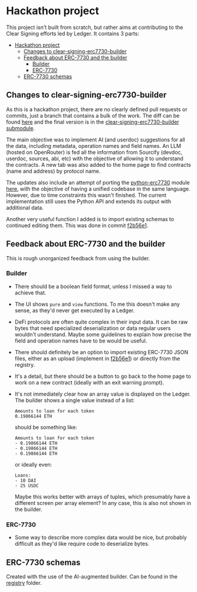 # Hackathon project

This project isn't built from scratch, but rather aims at contributing to the Clear Signing efforts led by Ledger. It contains 3 parts:

- [Hackathon project](#hackathon-project)
  - [Changes to clear-signing-erc7730-builder](#changes-to-clear-signing-erc7730-builder)
  - [Feedback about ERC-7730 and the builder](#feedback-about-erc-7730-and-the-builder)
    - [Builder](#builder)
    - [ERC-7730](#erc-7730)
  - [ERC-7730 schemas](#erc-7730-schemas)

## Changes to clear-signing-erc7730-builder

As this is a hackathon project, there are no clearly defined pull requests or commits, just a branch that contains a bulk of the work. The diff can be found [here](https://github.com/filoozom/clear-signing-erc7730-builder/compare/main..hackathon) and the final version is in the [clear-signing-erc7730-builder submodule](clear-signing-erc7730-builder).

The main objective was to implement AI (and userdoc) suggestions for all the data, including metadata, operation names and field names. An LLM (hosted on OpenRouter) is fed all the information from Sourcify (devdoc, userdoc, sources, abi, etc) with the objective of allowing it to understand the contracts. A new tab was also added to the home page to find contracts (name and address) by protocol name.

The updates also include an attempt of porting the [python-erc7730](https://github.com/LedgerHQ/python-erc7730) module [here](https://github.com/filoozom/clear-signing-erc7730-builder/blob/hackathon/src/server/api/lib/generate.ts), with the objective of having a unified codebase in the same language. However, due to time constraints this wasn't finished. The current implementation still uses the Python API and extends its output with additional data.

Another very useful function I added is to import existing schemas to continued editing them. This was done in commit [f2b56e1](https://github.com/filoozom/clear-signing-erc7730-builder/commit/f2b56e10b7f134d40c2e94798ad8361e2dc007f6).

## Feedback about ERC-7730 and the builder

This is rough unorganized feedback from using the builder.

### Builder

- There should be a boolean field format, unless I missed a way to achieve that.
- The UI shows `pure` and `view` functions. To me this doesn't make any sense, as they'd never get executed by a Ledger.
- DeFi protocols are often quite complex in their input data. It can be raw bytes that need specialized deserialization or data regular users wouldn't understand. Maybe some guidelines to explain how precise the field and operation names have to be would be useful.
- There should definitely be an option to import existing ERC-7730 JSON files, either as an upload (implement in [f2b56e1](https://github.com/filoozom/clear-signing-erc7730-builder/commit/f2b56e10b7f134d40c2e94798ad8361e2dc007f6)) or directly from the registry.
- It's a detail, but there should be a button to go back to the home page to work on a new contract (ideally with an exit warning prompt).
- It's not immediately clear how an array value is displayed on the Ledger. The builder shows a single value instead of a list:

    ```
    Amounts to loan for each token
    0.19866144 ETH
    ```

    should be something like:

    ```
    Amounts to loan for each token
    - 0.19866144 ETH
    - 0.19866144 ETH
    - 0.19866144 ETH
    ```

    or ideally even:

    ```
    Loans:
    - 10 DAI
    - 25 USDC
    ```

    Maybe this works better with arrays of tuples, which presumably have a different screen per array element? In any case, this is also not shown in the builder.

### ERC-7730

- Some way to describe more complex data would be nice, but probably difficult as they'd like require code to deserialize bytes.


## ERC-7730 schemas

Created with the use of the AI-augmented builder. Can be found in the [registry](registry) folder.
